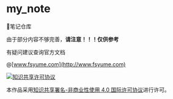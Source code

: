 # my_note
🍟笔记仓库

由于部分内容不够完善，**请注意！！！仅供参考**

有疑问建议查询官方文档

@[www.fsyume.com](http://www.fsyume.com)



<a rel="license" href="http://creativecommons.org/licenses/by-nc/4.0/"><img alt="知识共享许可协议" style="border-width:0" src="https://i.creativecommons.org/l/by-nc/4.0/88x31.png" /></a>

本作品采用<a rel="license" href="http://creativecommons.org/licenses/by-nc/4.0/">知识共享署名-非商业性使用 4.0 国际许可协议</a>进行许可。

